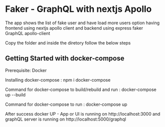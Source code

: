 # Faker - GraphQL with nextjs Apollo

The app shows the list of fake user and have load more users option having frontend using nextjs apollo client and backend using express faker GraphQL  apollo-client

Copy the folder and inside the diretory follow the below steps

## Getting Started with docker-compose

Prerequisite: Docker

Installing docker-compose : npm i docker-compose

Command for docker-compose to build/rebuild and run : docker-compose up --build

Command for docker-compose to run : docker-compose up 

After success docker UP - App or UI is running on http://localhost:3000 and graphQL server is running on http://localhost:5000/graphql